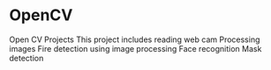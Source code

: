 # OpenCV
Open CV Projects
This project includes reading web cam
Processing images
Fire detection using image processing
Face recognition
Mask detection
